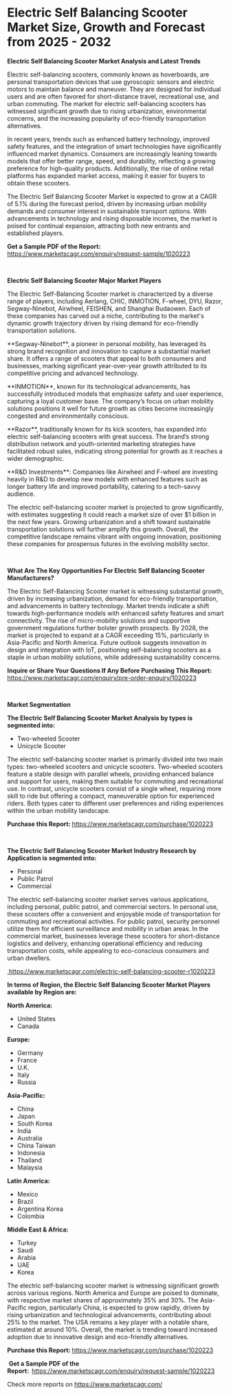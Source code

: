 <p><h1>Electric Self Balancing Scooter Market Size, Growth and Forecast from 2025 - 2032</h1></p><p><strong>Electric Self Balancing Scooter Market Analysis and Latest Trends</strong></p>
<p><p>Electric self-balancing scooters, commonly known as hoverboards, are personal transportation devices that use gyroscopic sensors and electric motors to maintain balance and maneuver. They are designed for individual users and are often favored for short-distance travel, recreational use, and urban commuting. The market for electric self-balancing scooters has witnessed significant growth due to rising urbanization, environmental concerns, and the increasing popularity of eco-friendly transportation alternatives.</p><p>In recent years, trends such as enhanced battery technology, improved safety features, and the integration of smart technologies have significantly influenced market dynamics. Consumers are increasingly leaning towards models that offer better range, speed, and durability, reflecting a growing preference for high-quality products. Additionally, the rise of online retail platforms has expanded market access, making it easier for buyers to obtain these scooters.</p><p>The Electric Self Balancing Scooter Market is expected to grow at a CAGR of 5.1% during the forecast period, driven by increasing urban mobility demands and consumer interest in sustainable transport options. With advancements in technology and rising disposable incomes, the market is poised for continual expansion, attracting both new entrants and established players.</p></p>
<p><strong>Get a Sample PDF of the Report:&nbsp;</strong> <a href="https://www.marketscagr.com/enquiry/request-sample/1020223?utm_campaign=3135&utm_medium=2&utm_source=Github&utm_content=ia&utm_term=05042025&utm_id=electric-self-balancing-scooter">https://www.marketscagr.com/enquiry/request-sample/1020223</a></p>
<p>&nbsp;</p>
<p><strong>Electric Self Balancing Scooter Major Market Players</strong></p>
<p><p>The Electric Self-Balancing Scooter market is characterized by a diverse range of players, including Aerlang, CHIC, INMOTION, F-wheel, DYU, Razor, Segway-Ninebot, Airwheel, FEISHEN, and Shanghai Budaowen. Each of these companies has carved out a niche, contributing to the market's dynamic growth trajectory driven by rising demand for eco-friendly transportation solutions.</p><p>**Segway-Ninebot**, a pioneer in personal mobility, has leveraged its strong brand recognition and innovation to capture a substantial market share. It offers a range of scooters that appeal to both consumers and businesses, marking significant year-over-year growth attributed to its competitive pricing and advanced technology.</p><p>**INMOTION**, known for its technological advancements, has successfully introduced models that emphasize safety and user experience, capturing a loyal customer base. The company’s focus on urban mobility solutions positions it well for future growth as cities become increasingly congested and environmentally conscious.</p><p>**Razor**, traditionally known for its kick scooters, has expanded into electric self-balancing scooters with great success. The brand’s strong distribution network and youth-oriented marketing strategies have facilitated robust sales, indicating strong potential for growth as it reaches a wider demographic.</p><p>**R&D Investments**: Companies like Airwheel and F-wheel are investing heavily in R&D to develop new models with enhanced features such as longer battery life and improved portability, catering to a tech-savvy audience.</p><p>The electric self-balancing scooter market is projected to grow significantly, with estimates suggesting it could reach a market size of over $1 billion in the next few years. Growing urbanization and a shift toward sustainable transportation solutions will further amplify this growth. Overall, the competitive landscape remains vibrant with ongoing innovation, positioning these companies for prosperous futures in the evolving mobility sector.</p></p>
<p>&nbsp;</p>
<p><strong>What Are The Key Opportunities For Electric Self Balancing Scooter Manufacturers?</strong></p>
<p><p>The Electric Self-Balancing Scooter market is witnessing substantial growth, driven by increasing urbanization, demand for eco-friendly transportation, and advancements in battery technology. Market trends indicate a shift towards high-performance models with enhanced safety features and smart connectivity. The rise of micro-mobility solutions and supportive government regulations further bolster growth prospects. By 2028, the market is projected to expand at a CAGR exceeding 15%, particularly in Asia-Pacific and North America. Future outlook suggests innovation in design and integration with IoT, positioning self-balancing scooters as a staple in urban mobility solutions, while addressing sustainability concerns.</p></p>
<p><strong>Inquire or Share Your Questions If Any Before Purchasing This Report:</strong> <a href="https://www.marketscagr.com/enquiry/pre-order-enquiry/1020223?utm_campaign=3135&utm_medium=2&utm_source=Github&utm_content=ia&utm_term=05042025&utm_id=electric-self-balancing-scooter">https://www.marketscagr.com/enquiry/pre-order-enquiry/1020223</a></p>
<p>&nbsp;</p>
<p><strong>Market Segmentation</strong></p>
<p><strong>The Electric Self Balancing Scooter Market Analysis by types is segmented into:</strong></p>
<p><ul><li>Two-wheeled Scooter</li><li>Unicycle Scooter</li></ul></p>
<p><p>The electric self-balancing scooter market is primarily divided into two main types: two-wheeled scooters and unicycle scooters. Two-wheeled scooters feature a stable design with parallel wheels, providing enhanced balance and support for users, making them suitable for commuting and recreational use. In contrast, unicycle scooters consist of a single wheel, requiring more skill to ride but offering a compact, maneuverable option for experienced riders. Both types cater to different user preferences and riding experiences within the urban mobility landscape.</p></p>
<p><strong>Purchase this Report:&nbsp;</strong><a href="https://www.marketscagr.com/purchase/1020223?utm_campaign=3135&utm_medium=2&utm_source=Github&utm_content=ia&utm_term=05042025&utm_id=electric-self-balancing-scooter">https://www.marketscagr.com/purchase/1020223</a></p>
<p>&nbsp;</p>
<p><strong>The Electric Self Balancing Scooter Market Industry Research by Application is segmented into:</strong></p>
<p><ul><li>Personal</li><li>Public Patrol</li><li>Commercial</li></ul></p>
<p><p>The electric self-balancing scooter market serves various applications, including personal, public patrol, and commercial sectors. In personal use, these scooters offer a convenient and enjoyable mode of transportation for commuting and recreational activities. For public patrol, security personnel utilize them for efficient surveillance and mobility in urban areas. In the commercial market, businesses leverage these scooters for short-distance logistics and delivery, enhancing operational efficiency and reducing transportation costs, while appealing to eco-conscious consumers and urban dwellers.</p></p>
<p><a href="https://www.marketscagr.com/electric-self-balancing-scooter-r1020223?utm_campaign=3135&utm_medium=2&utm_source=Github&utm_content=ia&utm_term=05042025&utm_id=electric-self-balancing-scooter">&nbsp;https://www.marketscagr.com/electric-self-balancing-scooter-r1020223</a></p>
<p><strong>In terms of Region, the Electric Self Balancing Scooter Market Players available by Region are:</strong></p>
<p>
    <p> <strong> North America: </strong>
        <ul>
            <li>United States</li>
            <li>Canada</li>
        </ul>
        </p> 
    <p> <strong> Europe: </strong>
        <ul>
            <li>Germany</li>
            <li>France</li>
            <li>U.K.</li>
            <li>Italy</li>
            <li>Russia</li>
        </ul>
        </p> 
    <p> <strong> Asia-Pacific: </strong>
        <ul>
            <li>China</li>
            <li>Japan</li>
            <li>South Korea</li>
            <li>India</li>
            <li>Australia</li>
            <li>China Taiwan</li>
            <li>Indonesia</li>
            <li>Thailand</li>
            <li>Malaysia</li>
        </ul>
        </p> 
    <p> <strong> Latin America: </strong>
        <ul>
            <li>Mexico</li>
            <li>Brazil</li>
            <li>Argentina Korea</li>
            <li>Colombia</li>
        </ul>
        </p> 
    <p> <strong> Middle East & Africa: </strong>
        <ul>
            <li>Turkey</li>
            <li>Saudi</li>
            <li>Arabia</li>
            <li>UAE</li>
            <li>Korea</li>
        </ul>
    </p>
    </p>
<p><p>The electric self-balancing scooter market is witnessing significant growth across various regions. North America and Europe are poised to dominate, with respective market shares of approximately 35% and 30%. The Asia-Pacific region, particularly China, is expected to grow rapidly, driven by rising urbanization and technological advancements, contributing about 25% to the market. The USA remains a key player with a notable share, estimated at around 10%. Overall, the market is trending toward increased adoption due to innovative design and eco-friendly alternatives.</p></p>
<p><strong>Purchase this Report: </strong><a href="https://www.marketscagr.com/purchase/1020223?utm_campaign=3135&utm_medium=2&utm_source=Github&utm_content=ia&utm_term=05042025&utm_id=electric-self-balancing-scooter">https://www.marketscagr.com/purchase/1020223</a></p>
<p>&nbsp;<strong>Get a Sample PDF of the Report:&nbsp;&nbsp;</strong><a href="https://www.marketscagr.com/enquiry/request-sample/1020223?utm_campaign=3135&utm_medium=2&utm_source=Github&utm_content=ia&utm_term=05042025&utm_id=electric-self-balancing-scooter">https://www.marketscagr.com/enquiry/request-sample/1020223</a></p>
<p><strong></strong></p>
<p>Check more reports on <a href="https://www.marketscagr.com/?utm_campaign=3135&utm_medium=2&utm_source=Github&utm_content=ia&utm_term=05042025&utm_id=electric-self-balancing-scooter">https://www.marketscagr.com/</a></p>